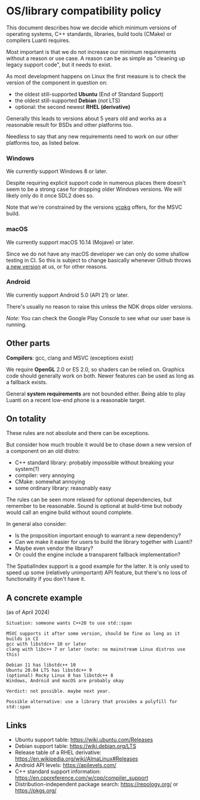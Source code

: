 OS/library compatibility policy
===============================

This document describes how we decide which minimum versions of operating systems, C++ standards,
libraries, build tools (CMake) or compilers Luanti requires.

Most important is that we do not increase our minimum requirements without a reason or use case.
A reason can be as simple as "cleaning up legacy support code", but it needs to exist.

As most development happens on Linux the first measure is to check the version of the component in question on:
* the oldest still-supported **Ubuntu** (End of Standard Support)
* the oldest still-supported **Debian** (*not* LTS)
* optional: the second newest **RHEL (derivative)**

Generally this leads to versions about 5 years old and works as a reasonable result for BSDs and other platforms too.

Needless to say that any new requirements need to work on our other platforms too, as listed below.

### Windows

We currently support Windows 8 or later.

Despite requiring explicit support code in numerous places there doesn't seem to be a strong case
for dropping older Windows versions. We will likely only do it once SDL2 does so.

Note that we're constrained by the versions [vcpkg](https://vcpkg.io/en/packages) offers, for the MSVC build.

### macOS

We currently support macOS 10.14 (Mojave) or later.

Since we do not have any macOS developer we can only do some shallow testing in CI.
So this is subject to change basically whenever Github throws
[a new version](https://github.com/actions/runner-images?tab=readme-ov-file#available-images) at us, or for other reasons.

### Android

We currently support Android 5.0 (API 21) or later.

There's usually no reason to raise this unless the NDK drops older versions.

*Note*: You can check the Google Play Console to see what our user base is running.

## Other parts

**Compilers**: gcc, clang and MSVC (exceptions exist)

We require **OpenGL** 2.0 or ES 2.0, so shaders can be relied on.
Graphics code should generally work on both. Newer features can be used as long as a fallback exists.

General **system requirements** are not bounded either.
Being able to play Luanti on a recent low-end phone is a reasonable target.

## On totality

These rules are not absolute and there can be exceptions.

But consider how much trouble it would be to chase down a new version of a component on an old distro:
* C++ standard library: probably impossible without breaking your system(?)
* compiler: very annoying
* CMake: somewhat annoying
* some ordinary library: reasonably easy

The rules can be seen more relaxed for optional dependencies, but remember to be reasonable.
Sound is optional at build-time but nobody would call an engine build without sound complete.

In general also consider:
* Is the proposition important enough to warrant a new dependency?
* Can we make it easier for users to build the library together with Luanti?
* Maybe even vendor the library?
* Or could the engine include a transparent fallback implementation?

The SpatialIndex support is a good example for the latter. It is only used to speed up some (relatively unimportant)
API feature, but there's no loss of functionality if you don't have it.

## A concrete example

(as of April 2024)

```
Situation: someone wants C++20 to use std::span

MSVC supports it after some version, should be fine as long as it builds in CI
gcc with libstdc++ 10 or later
clang with libc++ 7 or later (note: no mainstream Linux distros use this)

Debian 11 has libstdc++ 10
Ubuntu 20.04 LTS has libstdc++ 9
(optional) Rocky Linux 8 has libstdc++ 8
Windows, Android and macOS are probably okay

Verdict: not possible. maybe next year.

Possible alternative: use a library that provides a polyfill for std::span
```

## Links

* Ubuntu support table: https://wiki.ubuntu.com/Releases
* Debian support table: https://wiki.debian.org/LTS
* Release table of a RHEL derivative: https://en.wikipedia.org/wiki/AlmaLinux#Releases
* Android API levels: https://apilevels.com/
* C++ standard support information: https://en.cppreference.com/w/cpp/compiler_support
* Distribution-independent package search: https://repology.org/ or https://pkgs.org/
